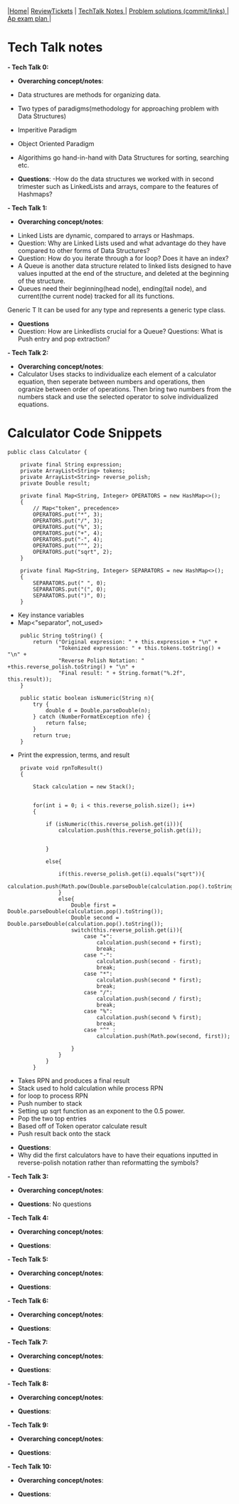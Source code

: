 |[Home](.)| [ReviewTickets](../reviewtickets) | [TechTalk Notes ](.)| [Problem solutions (commit/links) ](../problemsolutions)| [Ap exam plan ](../testprepplan)|
  
# Tech Talk notes
**- Tech Talk 0:**

- **Overarching concept/notes**:
- Data structures are methods for organizing data.
- Two types of paradigms(methodology for approaching problem with Data Structures)
-  Imperitive Paradigm
-  Object Oriented Paradigm
-  Algorithims go hand-in-hand with Data Structures for sorting, searching etc.
 

- **Questions**:
-How do the data structures we worked with in second trimester such as LinkedLists and arrays, compare to the features of Hashmaps?

**- Tech Talk 1:**

- **Overarching concept/notes**:
* Linked Lists are dynamic, compared to arrays or Hashmaps. 
* Question: Why are Linked Lists used and what advantage do they have compared to other forms of Data Structures?
* Question: How do you iterate through a for loop? Does it have an index?
* A Queue is another data structure related to linked lists designed to have values inputted at the end of the structure, and deleted at the beginning of the structure.
* Queues need their beginning(head node), ending(tail node), and current(the current node) tracked for all its functions.

Generic T
It can be used for any type and represents a generic type class.

- **Questions**
- Question: How are Linkedlists crucial for a Queue?
Questions: What is Push entry and pop extraction?

**- Tech Talk 2:**

- **Overarching concept/notes**:
- Calculator
Uses stacks to individualize each element of a calculator equation, then seperate between numbers and operations, then ogranize between order of operations. Then bring two numbers from the numbers stack and use the selected operator to solve individualized equations.
# Calculator Code Snippets
```
public class Calculator {

    private final String expression;
    private ArrayList<String> tokens;
    private ArrayList<String> reverse_polish;
    private Double result;

    private final Map<String, Integer> OPERATORS = new HashMap<>();
    {
        // Map<"token", precedence>
        OPERATORS.put("*", 3);
        OPERATORS.put("/", 3);
        OPERATORS.put("%", 3);
        OPERATORS.put("+", 4);
        OPERATORS.put("-", 4);
        OPERATORS.put("^", 2);
        OPERATORS.put("sqrt", 2);
    }

    private final Map<String, Integer> SEPARATORS = new HashMap<>();
    {
        SEPARATORS.put(" ", 0);
        SEPARATORS.put("(", 0);
        SEPARATORS.put(")", 0);
    }

```
* Key instance variables
* Map<"separator", not_used>
```
    public String toString() {
        return ("Original expression: " + this.expression + "\n" +
                "Tokenized expression: " + this.tokens.toString() + "\n" +
                "Reverse Polish Notation: " +this.reverse_polish.toString() + "\n" +
                "Final result: " + String.format("%.2f", this.result));
    }

    public static boolean isNumeric(String n){
        try {
            double d = Double.parseDouble(n);
        } catch (NumberFormatException nfe) {
            return false;
        }
        return true;
    }
```
* Print the expression, terms, and result
```
    private void rpnToResult()
    {
   
        Stack calculation = new Stack();

        
        for(int i = 0; i < this.reverse_polish.size(); i++)
        {
            
            if (isNumeric(this.reverse_polish.get(i))){
                calculation.push(this.reverse_polish.get(i));

                
            }
          
            else{

                if(this.reverse_polish.get(i).equals("sqrt")){
                    calculation.push(Math.pow(Double.parseDouble(calculation.pop().toString()),0.5));
                }
                else{
                    Double first = Double.parseDouble(calculation.pop().toString());
                    Double second = Double.parseDouble(calculation.pop().toString());
                    switch(this.reverse_polish.get(i)){
                        case "+":
                            calculation.push(second + first);
                            break;
                        case "-":
                            calculation.push(second - first);
                            break;
                        case "*":
                            calculation.push(second * first);
                            break;
                        case "/":
                            calculation.push(second / first);
                            break;
                        case "%":
                            calculation.push(second % first);
                            break;
                        case "^" :
                            calculation.push(Math.pow(second, first));

                    }
                }
            }
        }
```
* Takes RPN and produces a final result
* Stack used to hold calculation while process RPN
* for loop to process RPN
* Push number to stack
* Setting up sqrt function as an exponent to the 0.5 power.
* Pop the two top entries
* Based off of Token operator calculate result
* Push result back onto the stack


- **Questions**: 
- Why did the first calculators have to have their equations inputted in reverse-polish notation rather than reformatting the symbols?

**- Tech Talk 3:**


- **Overarching concept/notes**:


- **Questions**: No questions



**- Tech Talk 4:**

- **Overarching concept/notes**:


- **Questions**:


**- Tech Talk 5:**

- **Overarching concept/notes**:


- **Questions**:


**- Tech Talk 6:**

- **Overarching concept/notes**:



- **Questions**:


**- Tech Talk 7:**

- **Overarching concept/notes**:


- **Questions**:


**- Tech Talk 8:**

- **Overarching concept/notes**:


- **Questions**:


**- Tech Talk 9:**

- **Overarching concept/notes**:


- **Questions**:



**- Tech Talk 10:**
- **Overarching concept/notes**:


- **Questions**:
